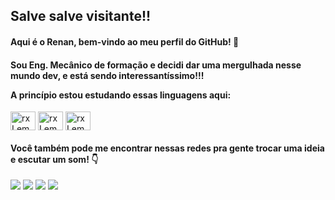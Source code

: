 <h2 align="left">Salve salve visitante!! </h2>
<div>
   <h4 align="left">Aqui é o Renan, bem-vindo ao meu perfil do GitHub! 👋</h4>
</div>
<div>
   <h4>
      <p>Sou Eng. Mecânico de formação e decidi dar uma mergulhada nesse mundo dev, e está sendo interessantíssimo!!!</p>
      <p>A princípio estou estudando essas linguagens aqui:</p>
   </h4>
   <img align="center" alt="rxLemes" height="30" width="40" src="https://cdn.jsdelivr.net/gh/devicons/devicon/icons/html5/html5-original.svg" />
   <img align="center" alt="rxLemes" height="30" width="40" src="https://cdn.jsdelivr.net/gh/devicons/devicon/icons/css3/css3-original.svg" />
   <img align="center" alt="rxLemes" height="30" width="40" src="https://cdn.jsdelivr.net/gh/devicons/devicon/icons/javascript/javascript-original.svg" />
</div>

<div align="left">
  <h4>Você também pode me encontrar nessas redes pra gente trocar uma ideia e escutar um som! 👇</h4>
  <a href="https://www.linkedin.com/in/renan-lemes-1bb77a128/" taget="_blank"><img src="https://img.shields.io/badge/LinkedIn-0077B5?style=for-the-badge&logo=linkedin&logoColor=white" tagetg="_blank"></a>
  <a href="https://www.instagram.com/renanxlemes/" taget="_blank"><img src="https://img.shields.io/badge/Instagram-E4405F?style=for-the-badge&logo=instagram&logoColor=white" taget="_blank"></a>
  <a href="https://twitter.com/renanxlemes" taget="_blank"><img src="https://img.shields.io/badge/Twitter-1DA1F2?style=for-the-badge&logo=twitter&logoColor=white" tagetg="_blank"></a>
  <a href="https://spotify.link/UyLopcBGayb" taget="_blank"><img src="https://img.shields.io/badge/Spotify-1ED760?&style=for-the-badge&logo=spotify&logoColor=white" tagetg="_blank"></a>
</div>
